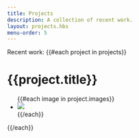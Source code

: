 ```yaml
---
title: Projects
description: A collection of recent work.
layout: projects.hbs
menu-order: 5
---
```


Recent work:
{{#each project in projects}}
	<h1>{{project.title}}</h1>
	<ul>
		{{#each image in project.images}}
			<li><img src="{{image}}"/></li>
		{{/each}}
	</ul>
{{/each}}

